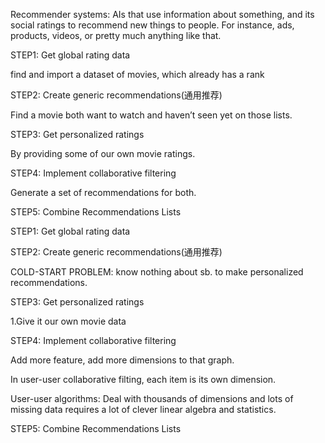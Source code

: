 Recommender systems: AIs that use information about something, and its social ratings to recommend new things to people. For instance, ads, products, videos, or pretty much anything like that.

STEP1: Get global rating data

find and import a dataset of movies, which already has a rank

STEP2: Create generic recommendations(通用推荐)

Find a movie both want to watch and haven’t seen yet on those lists.

STEP3: Get personalized ratings

By providing some of our own movie ratings.

STEP4: Implement collaborative filtering

Generate a set of recommendations for both.

STEP5: Combine Recommendations Lists


STEP1: Get global rating data

STEP2: Create generic recommendations(通用推荐)

COLD-START PROBLEM: know nothing about sb. to make personalized recommendations.

STEP3: Get personalized ratings

1.Give it our own movie data

STEP4: Implement collaborative filtering

Add more feature, add more dimensions to that graph.

In user-user collaborative filting, each item is its own dimension.

User-user algorithms: Deal with thousands of dimensions and lots of missing data requires a lot of clever linear algebra and statistics.

STEP5: Combine Recommendations Lists

